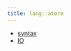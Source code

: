 ```yaml
---
title: lang::aterm
---
```



* [syntax](../../../Library/lang/aterm/syntax)
* [IO](../../../Library/lang/aterm/IO.md)